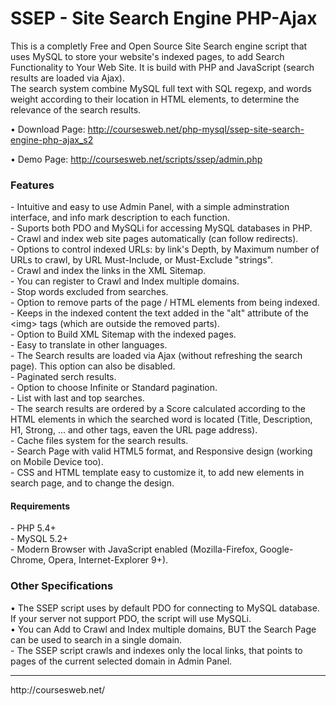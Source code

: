 <h1>SSEP - Site Search Engine PHP-Ajax</h1>
This is a completly Free and Open Source Site Search engine script that uses MySQL to store your website's indexed pages, to add Search Functionality to Your Web Site. It is build with PHP and JavaScript (search results are loaded via Ajax).<br>
The search system combine MySQL full text with SQL regexp, and words weight according to their location in HTML elements, to determine the relevance of the search results.<br>

 &bull; Download Page: http://coursesweb.net/php-mysql/ssep-site-search-engine-php-ajax_s2<br>

 &bull; Demo Page: http://coursesweb.net/scripts/ssep/admin.php<br>
<h3>Features</h3>
- Intuitive and easy to use Admin Panel, with a simple adminstration interface, and info mark description to each function.<br>
- Suports both PDO and MySQLi for accessing MySQL databases in PHP.<br>
- Crawl and index web site pages automatically (can follow redirects).<br>
- Options to control indexed URLs: by link's Depth, by Maximum number of URLs to crawl, by URL Must-Include, or Must-Exclude "strings".<br>
- Crawl and index the links in the XML Sitemap.<br>
- You can register to Crawl and Index multiple domains.<br>
- Stop words excluded from searches.<br>
- Option to remove parts of the page / HTML elements from being indexed.<br>
- Keeps in the indexed content the text added in the "alt" attribute of the &lt;img&gt; tags (which are outside the removed parts).<br>
- Option to Build XML Sitemap with the indexed pages.<br>
- Easy to translate in other languages.<br>
- The Search results are loaded via Ajax (without refreshing the search page). This option can also be disabled.<br>
- Paginated serch results.<br>
- Option to choose Infinite or Standard pagination.<br>
- List with last and top searches.<br>
- The search results are ordered by a Score calculated according to the HTML elements in which the searched word is located (Title, Description, H1, Strong, ... and other tags, eaven the URL page address).<br>
- Cache files system for the search results.<br>
- Search Page with valid HTML5 format, and Responsive design (working on Mobile Device too).<br>
- CSS and HTML template easy to customize it, to add new elements in search page, and to change the design.
<h4>Requirements</h4>
- PHP 5.4+<br>
- MySQL 5.2+<br>
- Modern Browser with JavaScript enabled (Mozilla-Firefox, Google-Chrome, Opera, Internet-Explorer 9+).
<h3>Other Specifications</h3>
&bull; The SSEP script uses by default PDO for connecting to MySQL database. If your server not support PDO, the script will use MySQLi.<br>
&bull; You can Add to Crawl and Index multiple domains, BUT the Search Page can be used to search in a single domain.<br>
- The SSEP script crawls and indexes only the local links, that points to pages of the current selected domain in Admin Panel.<br><hr>
http://coursesweb.net/
